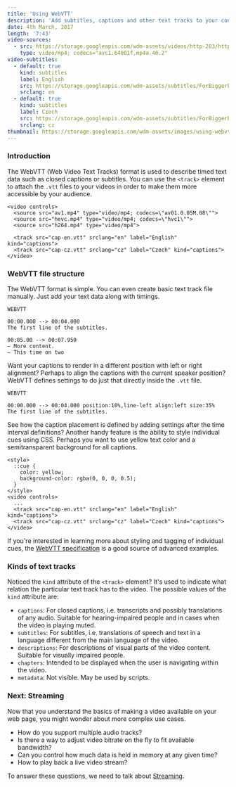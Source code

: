 ```yaml
---
title: 'Using WebVTT'
description: 'Add subtitles, captions and other text tracks to your content and make your videos accessible by a wider audience.'
date: 4th March, 2017
length: '7:43'
video-sources:
  - src: https://storage.googleapis.com/wdm-assets/videos/http-203/http-203-for-loops.mp4
    type: video/mp4; codecs="avc1.64001f,mp4a.40.2"
video-subtitles:
  - default: true
    kind: subtitles
    label: English
    src: https://storage.googleapis.com/wdm-assets/subtitles/ForBiggerEscapes-en.vtt
    srclang: en
  - default: true
    kind: subtitles
    label: Czech
    src: https://storage.googleapis.com/wdm-assets/subtitles/ForBiggerEscapes-cz.vtt
    srclang: cz
thumbnail: https://storage.googleapis.com/wdm-assets/images/using-webvtt.png
---
```

### Introduction

The WebVTT (Web Video Text Tracks) format is used to describe timed text data such as closed captions or subtitles. You can use the `<track>` element to attach the `.vtt` files to your videos in order to make them more accessible by your audience.

```
<video controls>
  <source src="av1.mp4" type="video/mp4; codecs=\"av01.0.05M.08\"">
  <source src="hevc.mp4" type="video/mp4; codecs=\"hvc1\"">
  <source src="h264.mp4" type="video/mp4">

  <track src="cap-en.vtt" srclang="en" label="English" kind="captions">
  <track src="cap-cz.vtt" srclang="cz" label="Czech" kind="captions">
</video>
```

### WebVTT file structure

The WebVTT format is simple. You can even create basic text track file manually. Just add your text data along with timings.

```
WEBVTT

00:00.000 --> 00:04.000
The first line of the subtitles.

00:05.00 --> 00:07.950
– More content.
– This time on two
```

Want your captions to render in a different position with left or right alignment? Perhaps to align the captions with the current speaker position? WebVTT defines settings to do just that directly inside the `.vtt` file.

```
WEBVTT

00:00.000 --> 00:04.000 position:10%,line-left align:left size:35%
The first line of the subtitles.
```

See how the caption placement is defined by adding settings after the time interval definitions? Another handy feature is the ability to style individual cues using CSS. Perhaps you want to use yellow text color and a semitransparent background for all captions.

```
<style>
  ::cue {
    color: yellow;
    background-color: rgba(0, 0, 0, 0.5);
  }
</style>
<video controls>
  ...
  <track src="cap-en.vtt" srclang="en" label="English" kind="captions">
  <track src="cap-cz.vtt" srclang="cz" label="Czech" kind="captions">
</video>
```

If you're interested in learning more about styling and tagging of individual cues, the [WebVTT specification](https://w3c.github.io/webvtt/) is a good source of advanced examples.

### Kinds of text tracks

Noticed the `kind` attribute of the `<track>` element? It's used to indicate what relation the particular text track has to the video. The possible values of the `kind` attribute are:

* `captions`: For closed captions, i.e. transcripts and possibly translations of any audio. Suitable for hearing-impaired people and in cases when the video is playing muted.
* `subtitles`: For subtitles, i.e. translations of speech and text in a language different from the main language of the video.
* `descriptions`: For descriptions of visual parts of the video content. Suitable for visually impaired people.
* `chapters`: Intended to be displayed when the user is navigating within the video.
* `metadata`: Not visible. May be used by scripts.

### Next: Streaming

Now that you understand the basics of making a video available on your web page, you might wonder about more complex use cases.

* How do you support multiple audio tracks?
* Is there a way to adjust video bitrate on the fly to fit available bandwidth?
* Can you control how much data is held in memory at any given time?
* How to play back a live video stream?

To answer these questions, we need to talk about [Streaming](#).
